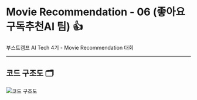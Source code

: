 # Movie Recommendation - 06 (좋아요구독추천AI 팀) 👍

부스트캠프 AI Tech 4기 - Movie Recommendation 대회

---

## 코드 구조도 🗂️

![코드 구조도](https://user-images.githubusercontent.com/94108712/207740509-2f4fb817-5ea9-423c-8b76-6d48fdc9d6ae.png)
